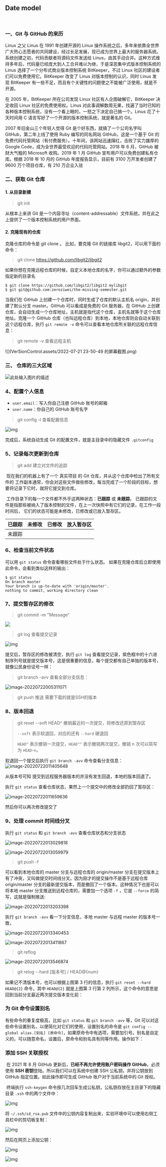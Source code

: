 ## Date model 

​	

### 一、Git 与 GitHub 的来历

Linux 之父 Linus 在 1991 年创建开源的 Linux 操作系统之后，多年来依靠全世界广大热心志愿者的共同建设，经过长足发展，现已成为世界上最大的服务器系统。系统创建之初，代码贡献者将源码文件发送给 Linus，由其手动合并。这种方式维持多年后，代码量已经庞大到人工合并难以为继，于是深恶集中式版本控制系统的 Linus 选择了一个分布式商业版本控制系统 BitKeeper，不过 Linux 社区的建设者们可以免费使用它。BitKeeper 改变了 Linus 对版本控制的认识，同时 Linus 发现 BitKeeper 有一些不足，而且有个关键性的问题使之不能被广泛使用，就是不开源。

在 2005 年，BitKeeper 所在公司发现 Linux 社区有人企图破解它，BitKeeper 决定收回 Linux 社区的免费使用权。Linus 对此事调解数周无果，找遍了当时已知的各种版本控制系统，没有一个看上眼的，一怒之下决定自己搞一个。Linus 花了十天时间用 C 语言写好了一个开源的版本控制系统，就是著名的 Git。

2007 年旧金山三个年轻人觉得 Git 是个好东西，就搞了一个公司名字叫 GitHub，第二年上线了使用 Ruby 编写的同名网站 GitHub，这是一个基于 Git 的免费代码托管网站（有付费服务）。十年间，该网站迅速蹿红，击败了实力雄厚的 Google Code，成为全世界最受欢迎的代码托管网站。2018 年 6 月，GitHub 被财大气粗的 Microsoft 收购。2019 年 1 月 GitHub 宣布用户可以免费创建私有仓库。根据 2018 年 10 月的 GitHub 年度报告显示，目前有 3100 万开发者创建了 9600 万个项目仓库，有 210 万企业入驻

### 二、获取 Git 仓库

#### 1. 从目录新建

> git init

从根本上来讲 Git 是一个内容寻址（content-addressable）文件系统，并在此之上提供了一个版本控制系统的用户界面。

#### 2. 克隆现有的仓库

克隆仓库的命令是 git clone <url> 。 比如，要克隆 Git 的链接库 libgit2，可以用下面的命令：

> git clone https://github.com/libgit2/libgit2

如果你想在克隆远程仓库的时候，自定义本地仓库的名字，你可以通过额外的参数指定新的目录名

```shell
$ git clone https://github.com/libgit2/libgit2 mylibgit
$ git git@github.com:zeroziwei/the-missing-semester.git
```

当我们在 GitHub 上创建一个仓库时，同时生成了仓库的默认主机名 origin，并创建了默认分支 master。GitHub 可以看成是免费的 Git 服务器，在 GitHub 上创建仓库，会自动生成一个仓库地址，主机就是指代这个仓库，主机名就等于这个仓库地址。克隆一个 GitHub 仓库（也叫远程仓库）到本地，本地仓库则会自动关联到这个远程仓库，执行 `git remote -v` 命令可以查看本地仓库所关联的远程仓库信息：

> git remote -v 查看远程主机

![](VerSionControl.assets/2022-07-21 23-50-49 的屏幕截图.png)

### 三、 仓库的三大区域

![此处输入图片的描述](https://doc.shiyanlou.com/document-uid310176labid9805timestamp1548755776759.png)

### 4、配置个人信息

- `user.email`：写入你自己注册 GitHub 账号的邮箱
- `user.name`：你自己的 GitHub 账号名字

> git config -l 查看配置信息

![img](VerSionControl.assets/document-uid310176labid9805timestamp1548755913772.png)

完成后，系统自动生成 Git 的配置文件，就是主目录中的隐藏文件 `.gitconfig` 

### 

### 5、记录每次更新到仓库

> git add 建立对文件的追踪

​	现在我们的机器上有了一个 真实项目 的 Git 仓库，并从这个仓库中检出了所有文件的 工作副本通常，你会对这些文件做些修改，每当完成了一个阶段的目标，想要将记录下它时，就将它提交到仓库。

​	工作目录下的每一个文件都不外乎这两种状态：**已跟踪** 或 **未跟踪**。 已跟踪的文件是指那些被纳入了版本控制的文件，在上一次快照中有它们的记录，在工作一段时间后， 它们的状态可能是未修改，已修改或已放入暂存区。

| 已跟踪 | 未修改 | 已修改 | 放入暂存区 |
| ------ | ------ | ------ | ---------- |
| 未跟踪 |        |        |            |



### 6、检查当前文件状态	

可以用 `git status` 命令查看哪些文件处于什么状态。 如果在克隆仓库后立即使用此命令，会看到类似这样的输出：

```she
$ git status
On branch master
Your branch is up-to-date with 'origin/master'.
nothing to commit, working directory clean
```

### 7、提交暂存区的修改

> git commit -m "Message"

![](VerSionControl.assets/image-20220722004948367.png)



> git log 查看提交记录

![img](https://doc.shiyanlou.com/document-uid310176labid9805timestamp1548755946170.png)

提交后，暂存区的修改被清空，执行 `git log` 查看提交记录，紫色框中的十六进制序列号就是提交版本号，这是很重要的信息，每个提交都有自己单独的版本号，就像公民身份证号一样：

> git branch -avv  查看全部分支信息：

![image-20220722005311071](VerSionControl.assets/image-20220722005311071.png)

> git push 推送 需要下载的就是SSH的版本

### 8、版本回退

> git reset --soft HEAD^ 撤销最近的一次提交，将修改还原到暂存区
>
> `--soft` 表示软退回，对应的还有 `--hard` 硬退回
>
> `HEAD^` 表示撤销一次提交，`HEAD^^` 表示撤销两次提交，撤销 n 次可以简写为 `HEAD~n`。

软退回一个提交后执行 `git branch -avv` 命令查看分支信息：![image-20220722011405648](VerSionControl.assets/image-20220722011405648.png)

从版本号可知 提交到远程服务器版本的并没有发生回退，本地的版本回退了。

执行 `git status` 查看仓库状态，果然上一个提交中的修改全部扔回了暂存区：

![image-20220722011659636](/home/orange/snap/typora/57/.config/Typora/typora-user-images/image-20220722011659636.png)

然后你可以再次修改提交了

### 9、处理 commit 时间线分叉

执行 `git status` 和 `git branch -avv` 查看仓库状态和分支状态

![image-20220722013029818](VerSionControl.assets/image-20220722013029818.png)

![image-20220722013059979](VerSionControl.assets/image-20220722013059979.png)

> git push -f 

可以看到本地仓库的 master 分支与远程仓库的 origin/master 分支在提交版本上有了冲突，又叫做提交时间线分叉。因为刚才的提交操作不是基于远程仓库 origin/master 分支的最新提交版本，而是撤回了一个版本。这种情况下也是可以将本地 master 分支推送到远程仓库的，需要加一个选项 `-f` ，它是 `--force` 的简写，这就是强制推送:

![image-20220722013203398](VerSionControl.assets/image-20220722013203398.png)

执行 `git branch -avv` 看一下分支信息，本地 master 与远程 master 的版本号一致，

![image-20220722013340453](VerSionControl.assets/image-20220722013340453.png)

![image-20220722013411867](/home/orange/snap/typora/57/.config/Typora/typora-user-images/image-20220722013411867.png)

> git reflog 

![image-20220722013546874](VerSionControl.assets/image-20220722013546874-16588041892692.png)

> git relog --hard [版本号] / HEAD@{num}

如果记不清版本号，也可以根据上图第 3 行的信息，执行 `git reset --hard HEAD@{2}` 命令，其中 `HEAD@{2}` 就是上图第 3 行第 2 列所示，这个命令的意思是回到当前分支最近两次提交版本变化前：

### 为 Git 命令设置别名

有些命令的重复度极高，比如 `git status` 和 `git branch -avv` 等，Git 可以对这些命令设置别名，以便简化对它们的使用，设置别名的命令是 `git config --global alias.[别名] [原命令]`，如果原命令中有选项，需要加引号。别名是自定义的，可以随意命名，设置后，原命令和别名具有同等作用。操作如下：

### 添加 SSH 关联授权

​	在 2021 年 8 月 GitHub 更新后，**已经不再允许使用账户密码操作 GitHub**，必须使用 **SSH 密钥**登陆。所以我们可以在系统中创建 SSH 公私钥，并将公钥放到 GitHub 指定位置。如此操作即可生成 GitHub 账户对于当前系统中的 Git 授权。

​	终端执行 `ssh-keygen` 命令按几次回车生成公私钥，公私钥存放在主目录下的隐藏目录 `.ssh` 中的两个文件中：

![img](VerSionControl.assets/document-uid310176labid9816timestamp1548756454421.png)

将 `~/.ssh/id_rsa.pub` 文件中的公钥内容复制出来，实验环境中可以使用右侧工具栏中的剪切板复制：

![img](VerSionControl.assets/document-uid310176labid9816timestamp1548756470163.png)

然后在网页上添加公钥：

![img](VerSionControl.assets/document-uid310176labid9816timestamp1548756492545.png)

![img](VerSionControl.assets/document-uid310176labid9816timestamp1548756503765.png)